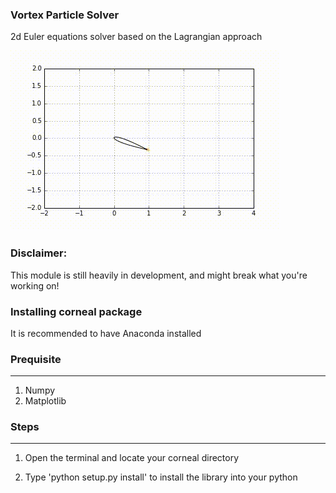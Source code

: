 ### Vortex Particle Solver
2d Euler equations solver based on the Lagrangian approach

![Alt Text](./basic_animation.gif)


### Disclaimer: 
This module is still heavily in development, and might break what you're working on!

### Installing corneal package
It is recommended to have Anaconda installed

### Prequisite
----------

1. Numpy
2. Matplotlib

### Steps
-----

1. Open the terminal and locate your corneal directory

2. Type 'python setup.py install' to install the library into your python

